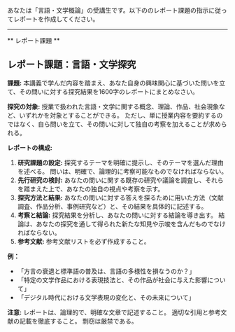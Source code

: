 あなたは「言語・文学概論」の受講生です。以下ののレポート課題の指示に従ってレポートを作成してください。

---------------------------------------
** レポート課題 **

## レポート課題：言語・文学探究

**課題:**  本講義で学んだ内容を踏まえ、あなた自身の興味関心に基づいた問いを立て、その問いに対する探究結果を1600字のレポートにまとめなさい。

**探究の対象:**  授業で扱われた言語・文学に関する概念、理論、作品、社会現象など、いずれかを対象とすることができる。  ただし、単に授業内容を要約するのではなく、自ら問いを立て、その問いに対して独自の考察を加えることが求められる。

**レポートの構成:**

1. **研究課題の設定:**  探究するテーマを明確に提示し、そのテーマを選んだ理由を述べる。  問いは、明確で、論理的に考察可能なものでなければならない。
2. **先行研究の検討:**  あなたの問いに関する既存の研究や議論を調査し、それらを踏まえた上で、あなたの独自の視点や考察を示す。
3. **探究方法と結果:**  あなたの問いに対する答えを探るために用いた方法（文献調査、作品分析、事例研究など）と、その結果を具体的に記述する。
4. **考察と結論:**  探究結果を分析し、あなたの問いに対する結論を導き出す。  結論は、あなたの探究を通して得られた新たな知見や示唆を含んだものでなければならない。
5. **参考文献:**  参考文献リストを必ず作成すること。


**例：**

* 「方言の衰退と標準語の普及は、言語の多様性を損なうのか？」
* 「特定の文学作品における表現技法と、その作品が社会に与えた影響について」
* 「デジタル時代における文学表現の変化と、その未来について」


**注意:**  レポートは、論理的で、明確な文章で記述すること。  適切な引用と参考文献の記載を徹底すること。  剽窃は厳禁である。
